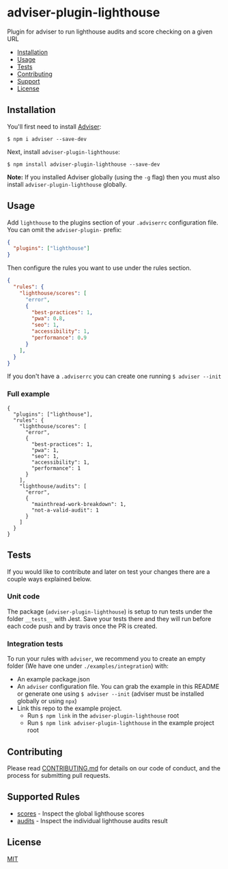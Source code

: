 # adviser-plugin-lighthouse

Plugin for adviser to run lighthouse audits and score checking on a given URL

- [Installation](#installation)
- [Usage](#usage)
- [Tests](#tests)
- [Contributing](#contributing)
- [Support](#support)
- [License](#license)

## Installation

You'll first need to install [Adviser](https://www.npmjs.com/package/adviser):

```
$ npm i adviser --save-dev
```

Next, install `adviser-plugin-lighthouse`:

```
$ npm install adviser-plugin-lighthouse --save-dev
```

**Note:** If you installed Adviser globally (using the `-g` flag) then you must also install `adviser-plugin-lighthouse` globally.

## Usage

Add `lighthouse` to the plugins section of your `.adviserrc` configuration file. You can omit the `adviser-plugin-` prefix:

```json
{
  "plugins": ["lighthouse"]
}
```

Then configure the rules you want to use under the rules section.

```json
{
  "rules": {
    "lighthouse/scores": [
      "error",
      {
        "best-practices": 1,
        "pwa": 0.8,
        "seo": 1,
        "accessibility": 1,
        "performance": 0.9
      }
    ],
  }
}
```

If you don't have a `.adviserrc` you can create one running `$ adviser --init`

### Full example

```
{
  "plugins": ["lighthouse"],
  "rules": {
    "lighthouse/scores": [
      "error",
      {
        "best-practices": 1,
        "pwa": 1,
        "seo": 1,
        "accessibility": 1,
        "performance": 1
      }
    ],
    "lighthouse/audits": [
      "error",
      {
        "mainthread-work-breakdown": 1,
        "not-a-valid-audit": 1
      }
    ]
  }
}
```

## Tests

If you would like to contribute and later on test your changes there are a couple ways explained below.

### Unit code

The package (`adviser-plugin-lighthouse`) is setup to run tests under the folder `__tests__` with Jest. Save your tests there and they will run before each code push and by travis once the PR is created.

### Integration tests

To run your rules with `adviser`, we recommend you to create an empty folder (We have one under `./examples/integration`) with:

- An example package.json
- An `adviser` configuration file. You can grab the example in this README or generate one using `$ adviser --init` (adviser must be installed globally or using `npx`)
- Link this repo to the example project.
  - Run `$ npm link` in the `adviser-plugin-lighthouse` root
  - Run `$ npm link adviser-plugin-lighthouse` in the example project root

## Contributing

Please read [CONTRIBUTING.md](CONTRIBUTING.md) for details on our code of conduct, and the process for submitting
pull requests.

## Supported Rules

- [scores](docs/rules/scores.md) - Inspect the global lighthouse scores
- [audits](docs/rules/audits.md) - Inspect the individual lighthouse audits result

## License

[MIT](LICENSE)
